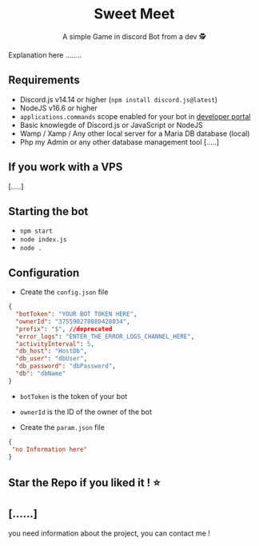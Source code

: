 <h1 align="center">Sweet Meet</h1>

<p align="center">
	  A simple Game in discord Bot from a dev 🕵️
</p>

Explanation here ........

## Requirements

- Discord.js v14.14 or higher (`npm install discord.js@latest`)
- NodeJS v16.6 or higher
- `applications.commands` scope enabled for your bot in [developer portal](https://discord.com/developers)
- Basic knowlegde of Discord.js or JavaScript or NodeJS
- Wamp / Xamp / Any other local server for a Maria DB database (local)
- Php my Admin or any other database management tool
  [.....]

## If you work with a VPS

[.....]

## Starting the bot

- `npm start`
- `node index.js`
- `node .`

## Configuration

- Create the `config.json` file

```json
{
  "botToken": "YOUR BOT TOKEN HERE",
  "ownerId": "375590278880428034",
  "prefix": "$", //deprecated
  "error_logs": "ENTER_THE_ERROR_LOGS_CHANNEL_HERE",
  "activityInterval": 5,
  "db_host": "HostDb",
  "db_user": "dbUser",
  "db_password": "dbPassword",
  "db": "dbName"
}
```

- `botToken` is the token of your bot
- `ownerId` is the ID of the owner of the bot

- Create the `param.json` file

```json
{
 "no Information here"
}
```

## Star the Repo if you liked it ! ⭐

## [......]

you need information about the project, you can contact me !

```

```
